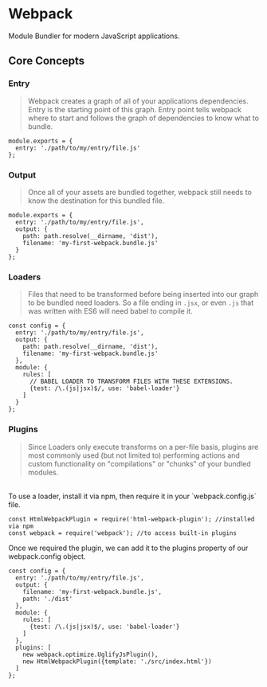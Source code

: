 # Webpack
Module Bundler for modern JavaScript applications.

## Core Concepts

### Entry
> Webpack creates a graph of all of your applications dependencies. Entry is the starting point of this graph. Entry point tells webpack where to start and follows the graph of dependencies to know what to bundle.

```
module.exports = {
  entry: './path/to/my/entry/file.js'
};
```

### Output
> Once all of your assets are bundled together, webpack still needs to know the destination for this bundled file.

```
module.exports = {
  entry: './path/to/my/entry/file.js',
  output: {
    path: path.resolve(__dirname, 'dist'),
    filename: 'my-first-webpack.bundle.js'
  }
};
```

### Loaders
> Files that need to be transformed before being inserted into our graph to be bundled need loaders. So a file ending in `.jsx`, or even `.js` that was written with ES6 will need babel to compile it.

```
const config = {
  entry: './path/to/my/entry/file.js',
  output: {
    path: path.resolve(__dirname, 'dist'),
    filename: 'my-first-webpack.bundle.js'
  },
  module: {
    rules: [
      // BABEL LOADER TO TRANSFORM FILES WITH THESE EXTENSIONS.
      {test: /\.(js|jsx)$/, use: 'babel-loader'}
    ]
  }
};
```

### Plugins
> Since Loaders only execute transforms on a per-file basis, plugins are most commonly used (but not limited to) performing actions and custom functionality on "compilations" or "chunks" of your bundled modules.
<br>
To use a loader, install it via npm, then require it in your `webpack.config.js` file.

```
const HtmlWebpackPlugin = require('html-webpack-plugin'); //installed via npm
const webpack = require('webpack'); //to access built-in plugins
```

Once we required the plugin, we can add it to the plugins property of our webpack.config object.

```
const config = {
  entry: './path/to/my/entry/file.js',
  output: {
    filename: 'my-first-webpack.bundle.js',
    path: './dist'
  },
  module: {
    rules: [
      {test: /\.(js|jsx)$/, use: 'babel-loader'}
    ]
  },
  plugins: [
    new webpack.optimize.UglifyJsPlugin(),
    new HtmlWebpackPlugin({template: './src/index.html'})
  ]
};
```
